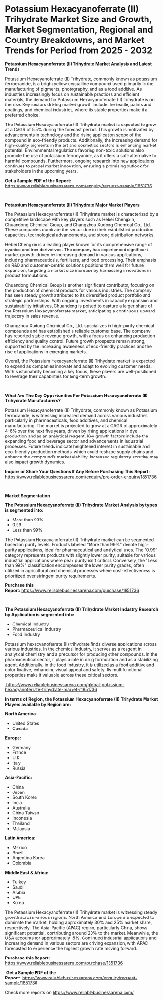 <p><h1>Potassium Hexacyanoferrate (II) Trihydrate Market Size and Growth, Market Segmentation, Regional and Country Breakdowns, and Market Trends for Period from 2025 -  2032</h1></p><p><strong>Potassium Hexacyanoferrate (II) Trihydrate Market Analysis and Latest Trends</strong></p>
<p><p>Potassium Hexacyanoferrate (II) Trihydrate, commonly known as potassium ferrocyanide, is a bright yellow crystalline compound used primarily in the manufacturing of pigments, photography, and as a food additive. As industries increasingly focus on sustainable practices and efficient materials, the demand for Potassium Hexacyanoferrate (II) Trihydrate is on the rise. Key sectors driving market growth include the textile, paints and coatings, and chemical industries, where its stable properties make it a preferred choice.</p><p>The Potassium Hexacyanoferrate (II) Trihydrate market is expected to grow at a CAGR of 5.5% during the forecast period. This growth is motivated by advancements in technology and the rising application scope of the compound in eco-friendly products. Additionally, the increasing demand for high-quality pigments in the art and cosmetics sectors is enhancing market potential. Environmental regulations favoring non-toxic solutions also promote the use of potassium ferrocyanide, as it offers a safe alternative to harmful compounds. Furthermore, ongoing research into new applications continues to propel market innovation, ensuring a promising outlook for stakeholders in the upcoming years.</p></p>
<p><strong>Get a Sample PDF of the Report:&nbsp;</strong> <a href="https://www.reliablebusinessarena.com/enquiry/request-sample/1851736?utm_campaign=1905&utm_medium=2&utm_source=Github&utm_content=ia&utm_term=03022025&utm_id=potassium-hexacyanoferrate-ii-trihydrate">https://www.reliablebusinessarena.com/enquiry/request-sample/1851736</a></p>
<p>&nbsp;</p>
<p><strong>Potassium Hexacyanoferrate (II) Trihydrate Major Market Players</strong></p>
<p><p>The Potassium Hexacyanoferrate (II) Trihydrate market is characterized by a competitive landscape with key players such as Hebei Chengxin, Chuandong Chemical Group, and Changzhou Xudong Chemical Co., Ltd. These companies dominate the sector due to their established production capacities, technological advancements, and strong distribution networks.</p><p>Hebei Chengxin is a leading player known for its comprehensive range of cyanide and iron derivatives. The company has experienced significant market growth, driven by increasing demand in various applications, including pharmaceuticals, fertilizers, and food processing. Their emphasis on R&D and customer-centric solutions positions them well for future expansion, targeting a market size increase by harnessing innovations in product formulations.</p><p>Chuandong Chemical Group is another significant contributor, focusing on the production of chemical products for various industries. The company has seen steady growth attributed to its diversified product portfolio and strategic partnerships. With ongoing investments in capacity expansion and sustainability initiatives, Chuandong is poised to capture a larger share of the Potassium Hexacyanoferrate market, anticipating a continuous upward trajectory in sales revenue.</p><p>Changzhou Xudong Chemical Co., Ltd. specializes in high-purity chemical compounds and has established a reliable customer base. The company has reported stable revenue growth, with a focus on enhancing production efficiency and quality control. Future growth prospects remain strong, supported by the increasing awareness of eco-friendly practices and the rise of applications in emerging markets.</p><p>Overall, the Potassium Hexacyanoferrate (II) Trihydrate market is expected to expand as companies innovate and adapt to evolving customer needs. With sustainability becoming a key focus, these players are well-positioned to leverage their capabilities for long-term growth.</p></p>
<p>&nbsp;</p>
<p><strong>What Are The Key Opportunities For Potassium Hexacyanoferrate (II) Trihydrate Manufacturers?</strong></p>
<p><p>Potassium Hexacyanoferrate (II) Trihydrate, commonly known as Potassium ferrocianide, is witnessing increased demand across various industries, particularly in pharmaceuticals, food additives, and chemical manufacturing. The market is projected to grow at a CAGR of approximately 4-6% over the next five years, driven by rising applications in dye production and as an analytical reagent. Key growth factors include the expanding food and beverage sector and advancements in industrial processes. Future trends indicate heightened interest in sustainable and eco-friendly production methods, which could reshape supply chains and enhance the compound’s market viability. Increased regulatory scrutiny may also impact growth dynamics.</p></p>
<p><strong>Inquire or Share Your Questions If Any Before Purchasing This Report:</strong> <a href="https://www.reliablebusinessarena.com/enquiry/pre-order-enquiry/1851736?utm_campaign=1905&utm_medium=2&utm_source=Github&utm_content=ia&utm_term=03022025&utm_id=potassium-hexacyanoferrate-ii-trihydrate">https://www.reliablebusinessarena.com/enquiry/pre-order-enquiry/1851736</a></p>
<p>&nbsp;</p>
<p><strong>Market Segmentation</strong></p>
<p><strong>The Potassium Hexacyanoferrate (II) Trihydrate Market Analysis by types is segmented into:</strong></p>
<p><ul><li>More than 99%</li><li>0.99</li><li>Less than 99%</li></ul></p>
<p><p>The Potassium Hexacyanoferrate (II) Trihydrate market can be segmented based on purity levels. Products labeled "More than 99%" denote high-purity applications, ideal for pharmaceutical and analytical uses. The "0.99" category represents products with slightly lower purity, suitable for various industrial applications where peak purity isn't critical. Conversely, the "Less than 99%" classification encompasses the lower purity grades, often utilized in agricultural and chemical processes where cost-effectiveness is prioritized over stringent purity requirements.</p></p>
<p><strong>Purchase this Report:&nbsp;</strong><a href="https://www.reliablebusinessarena.com/purchase/1851736?utm_campaign=1905&utm_medium=2&utm_source=Github&utm_content=ia&utm_term=03022025&utm_id=potassium-hexacyanoferrate-ii-trihydrate">https://www.reliablebusinessarena.com/purchase/1851736</a></p>
<p>&nbsp;</p>
<p><strong>The Potassium Hexacyanoferrate (II) Trihydrate Market Industry Research by Application is segmented into:</strong></p>
<p><ul><li>Chemical Industry</li><li>Pharmaceutical Industry</li><li>Food Industry</li></ul></p>
<p><p>Potassium hexacyanoferrate (II) trihydrate finds diverse applications across various industries. In the chemical industry, it serves as a reagent in analytical chemistry and a precursor for producing other compounds. In the pharmaceutical sector, it plays a role in drug formulation and as a stabilizing agent. Additionally, in the food industry, it is utilized as a food additive and color fixative, enhancing visual appeal and safety. Its multifunctional properties make it valuable across these critical sectors.</p></p>
<p><a href="https://www.reliablebusinessarena.com/global-potassium-hexacyanoferrate-trihydrate-market-r1851736?utm_campaign=1905&utm_medium=2&utm_source=Github&utm_content=ia&utm_term=03022025&utm_id=potassium-hexacyanoferrate-ii-trihydrate">&nbsp;https://www.reliablebusinessarena.com/global-potassium-hexacyanoferrate-trihydrate-market-r1851736</a></p>
<p><strong>In terms of Region, the Potassium Hexacyanoferrate (II) Trihydrate Market Players available by Region are:</strong></p>
<p>
    <p> <strong> North America: </strong>
        <ul>
            <li>United States</li>
            <li>Canada</li>
        </ul>
        </p> 
    <p> <strong> Europe: </strong>
        <ul>
            <li>Germany</li>
            <li>France</li>
            <li>U.K.</li>
            <li>Italy</li>
            <li>Russia</li>
        </ul>
        </p> 
    <p> <strong> Asia-Pacific: </strong>
        <ul>
            <li>China</li>
            <li>Japan</li>
            <li>South Korea</li>
            <li>India</li>
            <li>Australia</li>
            <li>China Taiwan</li>
            <li>Indonesia</li>
            <li>Thailand</li>
            <li>Malaysia</li>
        </ul>
        </p> 
    <p> <strong> Latin America: </strong>
        <ul>
            <li>Mexico</li>
            <li>Brazil</li>
            <li>Argentina Korea</li>
            <li>Colombia</li>
        </ul>
        </p> 
    <p> <strong> Middle East & Africa: </strong>
        <ul>
            <li>Turkey</li>
            <li>Saudi</li>
            <li>Arabia</li>
            <li>UAE</li>
            <li>Korea</li>
        </ul>
    </p>
    </p>
<p><p>The Potassium Hexacyanoferrate (II) Trihydrate market is witnessing steady growth across various regions. North America and Europe are expected to dominate the market, holding approximately 30% and 25% market share, respectively. The Asia-Pacific (APAC) region, particularly China, shows significant potential, contributing around 20% to the market. Meanwhile, the USA accounts for approximately 15%. Continued industrial applications and increasing demand in various sectors are driving expansion, with APAC forecasted to experience the highest growth rate moving forward.</p></p>
<p><strong>Purchase this Report: </strong><a href="https://www.reliablebusinessarena.com/purchase/1851736?utm_campaign=1905&utm_medium=2&utm_source=Github&utm_content=ia&utm_term=03022025&utm_id=potassium-hexacyanoferrate-ii-trihydrate">https://www.reliablebusinessarena.com/purchase/1851736</a></p>
<p>&nbsp;<strong>Get a Sample PDF of the Report:&nbsp;&nbsp;</strong><a href="https://www.reliablebusinessarena.com/enquiry/request-sample/1851736?utm_campaign=1905&utm_medium=2&utm_source=Github&utm_content=ia&utm_term=03022025&utm_id=potassium-hexacyanoferrate-ii-trihydrate">https://www.reliablebusinessarena.com/enquiry/request-sample/1851736</a></p>
<p><strong></strong></p>
<p>Check more reports on <a href="https://www.reliablebusinessarena.com/?utm_campaign=1905&utm_medium=2&utm_source=Github&utm_content=ia&utm_term=03022025&utm_id=potassium-hexacyanoferrate-ii-trihydrate">https://www.reliablebusinessarena.com/</a></p>